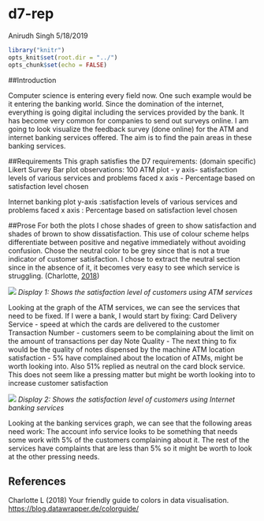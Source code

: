 d7-rep
================
Anirudh Singh
5/18/2019

``` r
library("knitr")  
opts_knit$set(root.dir = "../")  
opts_chunk$set(echo = FALSE)  
```

\#\#Introduction

Computer science is entering every field now. One such example would be
it entering the banking world. Since the domination of the internet,
everything is going digital including the services provided by the bank.
It has become very common for companies to send out surveys online. I am
going to look visualize the feedback survey (done online) for the ATM
and internet banking services offered. The aim is to find the pain areas
in these banking services.

\#\#Requirements This graph satisfies the D7 requirements: (domain
specific) Likert Survey Bar plot observations: 100 ATM plot - y axis-
satisfaction levels of various services and problems faced x axis -
Percentage based on satisfaction level chosen

Internet banking plot y-axis :satisfaction levels of various services
and problems faced x axis : Percentage based on satisfaction level
chosen

\#\#Prose For both the plots I chose shades of green to show
satisfaction and shades of brown to show dissatisfaction. This use of
colour scheme helps differentiate between positive and negative
immediately without avoiding confusion. Chose the neutral color to be
grey since that is not a true indicator of customer satisfaction. I
chose to extract the neutral section since in the absence of it, it
becomes very easy to see which service is struggling. (Charlotte,
[2018](#ref-RostLC2018a))

![](../../../Desktop/School/Senior/Data%20Visualization/ME447-singhab/figures/d7-likert-atmbanking.png)<!-- -->
*Display 1: Shows the satisfaction level of customers using ATM
services*

Looking at the graph of the ATM services, we can see the services that
need to be fixed. If I were a bank, I would start by fixing: Card
Delivery Service - speed at which the cards are delivered to the
customer Transaction Number - customers seem to be complaining about the
limit on the amount of transactions per day Note Quality - The next
thing to fix would be the quality of notes dispensed by the machine ATM
location satisfaction - 5% have complained about the location of ATMs,
might be worth looking into. Also 51% replied as neutral on the card
block service. This does not seem like a pressing matter but might be
worth looking into to increase customer
satisfaction

![](../../../Desktop/School/Senior/Data%20Visualization/ME447-singhab/figures/d7-likert-onlinebanking.png)<!-- -->
*Display 2: Shows the satisfaction level of customers using Internet
banking services*

Looking at the banking services graph, we can see that the following
areas need work: The account info service looks to be something that
needs some work with 5% of the customers complaining about it. The rest
of the services have complaints that are less than 5% so it might be
worth to look at the other pressing needs.

## References

<div id="refs" class="references">

<div id="ref-RostLC2018a">

Charlotte L (2018) Your friendly guide to colors in data visualisation.
<https://blog.datawrapper.de/colorguide/>

</div>

</div>
